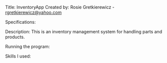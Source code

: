 Title: InventoryApp
Created by: Rosie Gretkierewicz - rgretkierewicz@yahoo.com

Specifications:


Description:
This is an inventory management system for handling parts and products. 


Running the program:


Skills I used:

